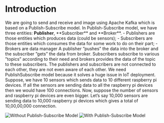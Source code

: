 <h1> Introduction </h1>
We are going to send and receive and image using Apache Kafka which is based on a Publish-Subscribe model. In Publish-Subscribe model, we have three entities: <b>Publisher</b>, **Subscriber** and **Broker**. 
- Publishers are those entities which produces data (could be sensors);
- Subscribers are those entities which consumes the data for some work to do on their part; 
- Brokers are data manager
A publisher ”pushes” the data into the broker and the subscriber ”gets” the data from broker. Subscribers subscribe to various ”topics” according to their need and brokers provides the data of the topic to these subscribers. The publishers and subscribers are not connected to each other, they are not even aware of each other. We need PublishSubscribe model because it solves a huge issue in IoT deployment. Suppose, we have 10 sensors which sends data to 10 different raspberry pi devices. If all the sensors are sending data to all the raspberry pi devices then we would have 100 connections. Now, suppose the number of sensors and raspberry pi devices are even bigger. Let’s say 10,000 sensors are sending data to 10,000 raspberry pi devices which gives a total of 10,00,00,000 connection.

![Without Publish-Subscribe Model](https://user-images.githubusercontent.com/11557572/196350876-ed50e693-3bdc-406b-a1c1-1a26ac796241.png)
![With Publish-Subscribe Model](https://user-images.githubusercontent.com/11557572/196350883-5e15ae72-6d8f-4ff8-ad40-62994e3cad7f.png)
